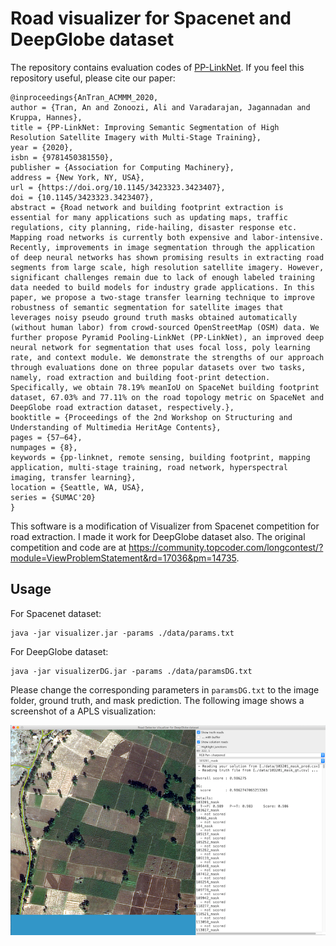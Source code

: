 # Road visualizer for Spacenet and DeepGlobe dataset

The repository contains evaluation codes of [PP-LinkNet](https://arxiv.org/abs/2010.06932). If you feel this repository useful, please cite our paper:

```
@inproceedings{AnTran_ACMMM_2020,
author = {Tran, An and Zonoozi, Ali and Varadarajan, Jagannadan and Kruppa, Hannes},
title = {PP-LinkNet: Improving Semantic Segmentation of High Resolution Satellite Imagery with Multi-Stage Training},
year = {2020},
isbn = {9781450381550},
publisher = {Association for Computing Machinery},
address = {New York, NY, USA},
url = {https://doi.org/10.1145/3423323.3423407},
doi = {10.1145/3423323.3423407},
abstract = {Road network and building footprint extraction is essential for many applications such as updating maps, traffic regulations, city planning, ride-hailing, disaster response etc. Mapping road networks is currently both expensive and labor-intensive. Recently, improvements in image segmentation through the application of deep neural networks has shown promising results in extracting road segments from large scale, high resolution satellite imagery. However, significant challenges remain due to lack of enough labeled training data needed to build models for industry grade applications. In this paper, we propose a two-stage transfer learning technique to improve robustness of semantic segmentation for satellite images that leverages noisy pseudo ground truth masks obtained automatically (without human labor) from crowd-sourced OpenStreetMap (OSM) data. We further propose Pyramid Pooling-LinkNet (PP-LinkNet), an improved deep neural network for segmentation that uses focal loss, poly learning rate, and context module. We demonstrate the strengths of our approach through evaluations done on three popular datasets over two tasks, namely, road extraction and building foot-print detection. Specifically, we obtain 78.19% meanIoU on SpaceNet building footprint dataset, 67.03% and 77.11% on the road topology metric on SpaceNet and DeepGlobe road extraction dataset, respectively.},
booktitle = {Proceedings of the 2nd Workshop on Structuring and Understanding of Multimedia HeritAge Contents},
pages = {57–64},
numpages = {8},
keywords = {pp-linknet, remote sensing, building footprint, mapping application, multi-stage training, road network, hyperspectral imaging, transfer learning},
location = {Seattle, WA, USA},
series = {SUMAC'20}
}
```

This software is a modification of Visualizer from Spacenet competition for road extraction. I made it work for DeepGlobe dataset also. The original competition and code are at https://community.topcoder.com/longcontest/?module=ViewProblemStatement&rd=17036&pm=14735.

## Usage
For Spacenet dataset:
```
java -jar visualizer.jar -params ./data/params.txt
```

For DeepGlobe dataset:
```
java -jar visualizerDG.jar -params ./data/paramsDG.txt
```
Please change the corresponding parameters in `paramsDG.txt` to the image folder, ground truth, and mask prediction.
The following image shows a screenshot of a APLS visualization:

![APLS visualizer](visualizer_example.png)
